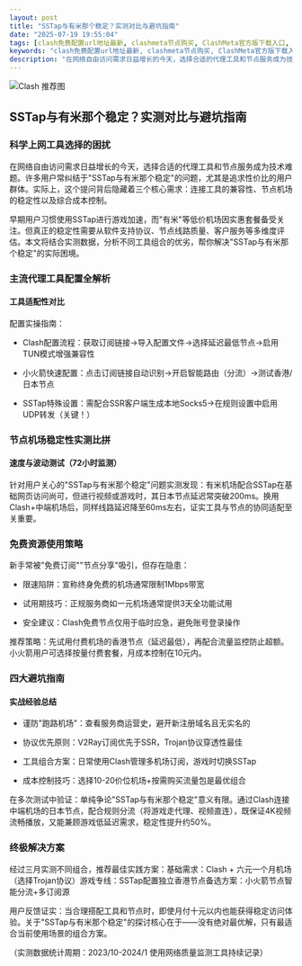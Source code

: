```yaml
---
layout: post
title: "SSTap与有米那个稳定？实测对比与避坑指南"
date: "2025-07-19 19:55:04"
tags: [clash免费配置url地址最新, clashmeta节点购买, ClashMeta官方版下载入口, clash配置购买, clash免费的订阅地址, 机场节点位置查询]
keywords: "clash免费配置url地址最新, clashmeta节点购买, ClashMeta官方版下载入口, clash配置购买, clash免费的订阅地址, 机场节点位置查询"
description: "在网络自由访问需求日益增长的今天，选择合适的代理工具和节点服务成为技术难题。许多用户常纠结于"SSTap与有米那个稳定"的问题，尤其是追求性价比的用户群体。实际上，这个提问背后隐藏着三个核心需求：连接工具的兼容性、节点机场的稳定性以及综合成本控制。"
---
```


![Clash 推荐图](https://clashjd.github.io/assets/img/clash节点推荐购买.png)

## SSTap与有米那个稳定？实测对比与避坑指南

### 科学上网工具选择的困扰

在网络自由访问需求日益增长的今天，选择合适的代理工具和节点服务成为技术难题。许多用户常纠结于"SSTap与有米那个稳定"的问题，尤其是追求性价比的用户群体。实际上，这个提问背后隐藏着三个核心需求：连接工具的兼容性、节点机场的稳定性以及综合成本控制。

早期用户习惯使用SSTap进行游戏加速，而"有米"等低价机场因实惠套餐备受关注。但真正的稳定性需要从软件支持协议、节点线路质量、客户服务等多维度评估。本文将结合实测数据，分析不同工具组合的优劣，帮你解决"SSTap与有米那个稳定"的实际困境。

### 主流代理工具配置全解析

#### 工具适配性对比

配置实操指南：

- Clash配置流程：获取订阅链接→导入配置文件→选择延迟最低节点→启用TUN模式增强兼容性

- 小火箭快速配置：点击订阅链接自动识别→开启智能路由（分流）→测试香港/日本节点

- SSTap特殊设置：需配合SSR客户端生成本地Socks5→在规则设置中启用UDP转发（关键！）

### 节点机场稳定性实测比拼

#### 速度与波动测试（72小时监测）

针对用户关心的"SSTap与有米那个稳定"问题实测发现：有米机场配合SSTap在基础网页访问尚可，但进行视频或游戏时，其日本节点延迟常突破200ms。换用Clash+中端机场后，同样线路延迟降至60ms左右，证实工具与节点的协同适配至关重要。

### 免费资源使用策略

新手常被"免费订阅""节点分享"吸引，但存在隐患：

- 限速陷阱：宣称终身免费的机场通常限制1Mbps带宽

- 试用期技巧：正规服务商如一元机场通常提供3天全功能试用

- 安全建议：Clash免费节点仅用于临时应急，避免账号登录操作

推荐策略：先试用付费机场的香港节点（延迟最低），再配合流量监控防止超额。小火箭用户可选择按量付费套餐，月成本控制在10元内。

### 四大避坑指南

#### 实战经验总结

- 谨防"跑路机场"：查看服务商运营史，避开新注册域名且无实名的

- 协议优先原则：V2Ray订阅优先于SSR，Trojan协议穿透性最佳

- 工具组合方案：日常使用Clash管理多机场订阅，游戏时切换SSTap

- 成本控制技巧：选择10-20价位机场+按需购买流量包是最优组合

在多次测试中验证：单纯争论"SSTap与有米那个稳定"意义有限。通过Clash连接中端机场的日本节点，配合规则分流（将游戏走代理、视频直连），既保证4K视频流畅播放，又能兼顾游戏低延迟需求，稳定性提升约50%。

### 终极解决方案

经过三月实测不同组合，推荐最佳实践方案：基础需求：Clash + 六元一个月机场（选择Trojan协议）游戏专线：SSTap配置独立香港节点备选方案：小火箭节点智能分流+多订阅源

用户反馈证实：当合理搭配工具和节点时，即使月付十元以内也能获得稳定访问体验。关于"SSTap与有米那个稳定"的探讨核心在于——没有绝对最优解，只有最适合当前使用场景的组合方案。

（实测数据统计周期：2023/10-2024/1 使用网络质量监测工具持续记录）